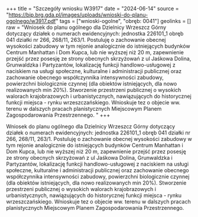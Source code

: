 +++
title = "Szczegóły wniosku W3917"
date = "2024-06-14"
source = "https://bip.brg.gda.pl/images/uploads/wnioski-do-planu-ogolnego/w3917.pdf"
tags = ["wnioski-ogolne", "obręb: 0041"]
geolinks = []
raw = "Wniosek do planu ogólnego dla Dzielnicy Wrzeszcz Górny dotyczący działek o numerach ewidencyjnych: jednostka 226101_1 obręb 041 działki nr 266, 268/11, 263/1. Postuluję o zachowanie obecnej wysokości zabudowy w tym rejonie analogicznie do istniejących budynków Centrum Manhattan i Dom Kupca, lub nie wyższej niż 20 m, zapewnienie przejść przez posesję ze strony obecnych skrzyżowań z ul Jaśkowa Dolina, Grunwaldzka i Partyzantów, lokalizację funkcji handlowo-usługowej z naciskiem na usługi społeczne, kulturalne i administracji publicznej oraz zachowanie obecnego współczynnika intensywności zabudowy, powierzchni biologicznie czynnej (dla obiektów istniejących, dla nowo realizowanych min 20%). Stworzenie przestrzeni publicznej o wysokich walorach krajobrazowych i urbanistycznych, nawiązujących do historycznej funkcji miejsca - rynku wrzeszczańskiego. Wnioskuje tez o objecie ww. terenu w dalszych pracach planistycznych Miejscowym Planem Zagospodarowania Przestrzennego. "
+++

Wniosek do planu ogólnego dla Dzielnicy Wrzeszcz Górny dotyczący działek o
numerach ewidencyjnych: jednostka 226101_1 obręb 041 działki nr 266, 268/11, 263/1.
Postuluję o zachowanie obecnej wysokości zabudowy w tym rejonie analogicznie do istniejących
budynków Centrum Manhattan i Dom Kupca, lub nie wyższej niż 20 m, zapewnienie przejść
przez posesję ze strony obecnych skrzyżowań z ul Jaśkowa Dolina, Grunwaldzka i Partyzantów,
lokalizację funkcji handlowo-usługowej z naciskiem na usługi społeczne, kulturalne i
administracji publicznej oraz zachowanie obecnego współczynnika intensywności zabudowy,
powierzchni biologicznie czynnej (dla obiektów istniejących, dla nowo realizowanych min 20%).
Stworzenie przestrzeni publicznej o wysokich walorach krajobrazowych i urbanistycznych,
nawiązujących do historycznej funkcji miejsca - rynku wrzeszczańskiego. Wnioskuje tez o objecie
ww. terenu w dalszych pracach planistycznych Miejscowym Planem
Zagospodarowania Przestrzennego.



